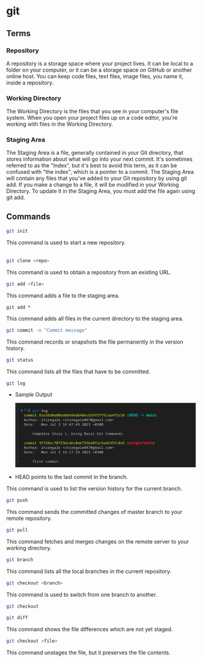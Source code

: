 # git

## Terms

### Repository

A repository is a storage space where your project lives. It can be local to a folder on your computer, or it can be a storage space on GitHub or another online host. You can keep code files, text files, image files, you name it, inside a repository.

### Working Directory

The Working Directory is the files that you see in your computer's file system. When you open your project files up on a code editor, you're working with files in the Working Directory.

### Staging Area

The Staging Area is a file, generally contained in your Git directory, that stores information about what will go into your next commit. It's sometimes referred to as the "Index", but it's best to avoid this term, as it can be confused with "the index", which is a pointer to a commit. The Staging Area will contain any files that you've added to your Git repository by using git add. If you make a change to a file, it will be modified in your Working Directory. To update it in the Staging Area, you must add the file again using git add.

## Commands

```bash
git init
```

This command is used to start a new repository.

```bash

git clone <repo>
```

This command is used to obtain a repository from an existing URL.

```bash
git add <file>
```

This command adds a file to the staging area.

```
git add *
```

This command adds all files in the current directory to the staging area.

```bash
git commit -m "Commit message"
```

This command records or snapshots the file permanently in the version history.

```bash
git status
```

This command lists all the files that have to be committed.

```bash
git log
```

- Sample Output

    ![git log](/images/log.png)

- HEAD points to the last commit in the branch.

This command is used to list the version history for the current branch.

```bash
git push
```

This command sends the committed changes of master branch to your remote repository.

```bash
git pull
```

This command fetches and merges changes on the remote server to your working directory.

```bash
git branch
```

This command lists all the local branches in the current repository.

```bash
git checkout <branch>
```

This command is used to switch from one branch to another.

```bash
git checkout
```

```bash
git diff
```

This command shows the file differences which are not yet staged.

```bash
git checkout <file>
```

This command unstages the file, but it preserves the file contents.


